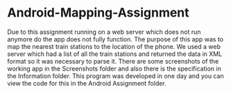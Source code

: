 # Android-Mapping-Assignment

Due to this assignment running on a web server which does not run anymore do the app does not fully function. The purpose of this app was to map the nearest train stations to the location of the phone. We used a web server which had a list of all the train stations and returned the data in XML format so it was necessary to parse it. There are some screenshots of the working app in the Screenshots folder and also there is the specification in the Information folder. This program was developed in one day and you can view the code for this in the Android Assignment folder.
